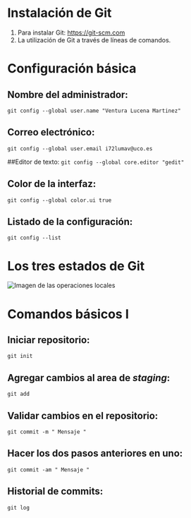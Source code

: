 # Instalación de Git
1. Para instalar Git: https://git-scm.com
2. La utilización de Git a través de líneas de comandos.

# Configuración básica

## Nombre del administrador:
`git config --global user.name "Ventura Lucena Martinez"`

## Correo electrónico:
`git config --global user.email i72lumav@uco.es`

##Editor de texto:
`git config --global core.editor "gedit"`

## Color de la interfaz:
`git config --global color.ui true`

## Listado de la configuración:
`git config --list`

# Los tres estados de Git

![Imagen de las operaciones locales](https://www.uco.es/aulasoftwarelibre/curso-de-git/images/git-estados.png)

# Comandos básicos I

## Iniciar repositorio:
`git init`

## Agregar cambios al area de *staging*:
`git add`

## Validar cambios en el repositorio:
`git commit -m " Mensaje "`

## Hacer los dos pasos anteriores en uno:
`git commit -am " Mensaje "`

## Historial de commits:
`git log`
